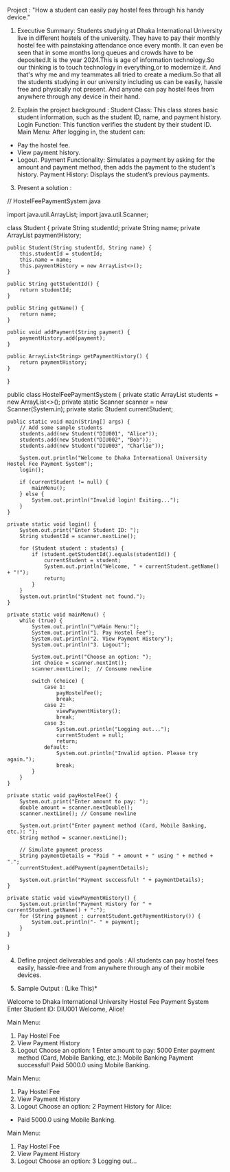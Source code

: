 Project : "How a student can easily pay hostel fees through his handy device."

1. Executive Summary: Students studying at Dhaka International University live in different hostels of the university. They have to pay their monthly hostel fee with painstaking attendance once every month. 
It can even be seen that in some months long queues and crowds have to be deposited.It is the year 2024.This is age of information technology.So our thinking is to touch technology in everything,or to modernize it.
And that's why me and my teammates all tried to create a medium.So that all the students studying in our university including us can be easily, hassle free and physically not present.
And anyone can pay hostel fees from anywhere through any device in their hand.

2. Explain the project background :
Student Class: This class stores basic student information, such as the student ID, name, and payment history.
Login Function: This function verifies the student by their student ID.
Main Menu: After logging in, the student can:
* Pay the hostel fee.
* View payment history.
* Logout.
Payment Functionality: Simulates a payment by asking for the amount and payment method, then adds the payment to the student's history.
Payment History: Displays the student’s previous payments.

3. Present a solution :

// HostelFeePaymentSystem.java

import java.util.ArrayList;
import java.util.Scanner;

class Student {
    private String studentId;
    private String name;
    private ArrayList<String> paymentHistory;

    public Student(String studentId, String name) {
        this.studentId = studentId;
        this.name = name;
        this.paymentHistory = new ArrayList<>();
    }

    public String getStudentId() {
        return studentId;
    }

    public String getName() {
        return name;
    }

    public void addPayment(String payment) {
        paymentHistory.add(payment);
    }

    public ArrayList<String> getPaymentHistory() {
        return paymentHistory;
    }
}

public class HostelFeePaymentSystem {
    private static ArrayList<Student> students = new ArrayList<>();
    private static Scanner scanner = new Scanner(System.in);
    private static Student currentStudent;

    public static void main(String[] args) {
        // Add some sample students
        students.add(new Student("DIU001", "Alice"));
        students.add(new Student("DIU002", "Bob"));
        students.add(new Student("DIU003", "Charlie"));

        System.out.println("Welcome to Dhaka International University Hostel Fee Payment System");
        login();

        if (currentStudent != null) {
            mainMenu();
        } else {
            System.out.println("Invalid login! Exiting...");
        }
    }

    private static void login() {
        System.out.print("Enter Student ID: ");
        String studentId = scanner.nextLine();

        for (Student student : students) {
            if (student.getStudentId().equals(studentId)) {
                currentStudent = student;
                System.out.println("Welcome, " + currentStudent.getName() + "!");
                return;
            }
        }
        System.out.println("Student not found.");
    }

    private static void mainMenu() {
        while (true) {
            System.out.println("\nMain Menu:");
            System.out.println("1. Pay Hostel Fee");
            System.out.println("2. View Payment History");
            System.out.println("3. Logout");

            System.out.print("Choose an option: ");
            int choice = scanner.nextInt();
            scanner.nextLine();  // Consume newline

            switch (choice) {
                case 1:
                    payHostelFee();
                    break;
                case 2:
                    viewPaymentHistory();
                    break;
                case 3:
                    System.out.println("Logging out...");
                    currentStudent = null;
                    return;
                default:
                    System.out.println("Invalid option. Please try again.");
                    break;
            }
        }
    }

    private static void payHostelFee() {
        System.out.print("Enter amount to pay: ");
        double amount = scanner.nextDouble();
        scanner.nextLine(); // Consume newline

        System.out.print("Enter payment method (Card, Mobile Banking, etc.): ");
        String method = scanner.nextLine();

        // Simulate payment process
        String paymentDetails = "Paid " + amount + " using " + method + ".";
        currentStudent.addPayment(paymentDetails);

        System.out.println("Payment successful! " + paymentDetails);
    }

    private static void viewPaymentHistory() {
        System.out.println("Payment History for " + currentStudent.getName() + ":");
        for (String payment : currentStudent.getPaymentHistory()) {
            System.out.println("- " + payment);
        }
    }
}



4. Define project deliverables and goals :
All students can pay hostel fees easily, hassle-free and from anywhere through any of their mobile devices.

5. Sample Output : (Like This)*

Welcome to Dhaka International University Hostel Fee Payment System
Enter Student ID: DIU001
Welcome, Alice!

Main Menu:
1. Pay Hostel Fee
2. View Payment History
3. Logout
Choose an option: 1
Enter amount to pay: 5000
Enter payment method (Card, Mobile Banking, etc.): Mobile Banking
Payment successful! Paid 5000.0 using Mobile Banking.

Main Menu:
1. Pay Hostel Fee
2. View Payment History
3. Logout
Choose an option: 2
Payment History for Alice:
- Paid 5000.0 using Mobile Banking.

Main Menu:
1. Pay Hostel Fee
2. View Payment History
3. Logout
Choose an option: 3
Logging out...
